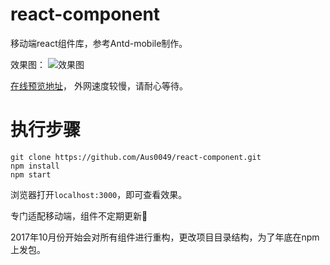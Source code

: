 # react-component

移动端react组件库，参考Antd-mobile制作。

效果图：
![效果图](https://github.com/Aus0049/react-component/blob/master/src/static/img/screen-shot-20171109.png)

[在线预览地址](http://45.77.244.137:3000/)， 外网速度较慢，请耐心等待。

# 执行步骤

```
git clone https://github.com/Aus0049/react-component.git
npm install
npm start
```

浏览器打开`localhost:3000`，即可查看效果。

专门适配移动端，组件不定期更新🍺

2017年10月份开始会对所有组件进行重构，更改项目目录结构，为了年底在npm上发包。

